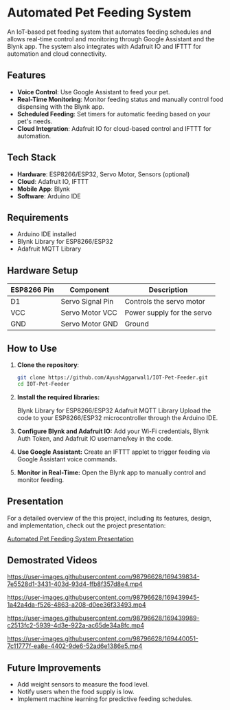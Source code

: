 
# Automated Pet Feeding System

An IoT-based pet feeding system that automates feeding schedules and allows real-time control and monitoring through Google Assistant and the Blynk app. The system also integrates with Adafruit IO and IFTTT for automation and cloud connectivity.

## Features

- **Voice Control**: Use Google Assistant to feed your pet.
- **Real-Time Monitoring**: Monitor feeding status and manually control food dispensing with the Blynk app.
- **Scheduled Feeding**: Set timers for automatic feeding based on your pet's needs.
- **Cloud Integration**: Adafruit IO for cloud-based control and IFTTT for automation.

## Tech Stack

- **Hardware**: ESP8266/ESP32, Servo Motor, Sensors (optional)
- **Cloud**: Adafruit IO, IFTTT
- **Mobile App**: Blynk
- **Software**: Arduino IDE

## Requirements

- Arduino IDE installed
- Blynk Library for ESP8266/ESP32
- Adafruit MQTT Library

## Hardware Setup

| ESP8266 Pin | Component         | Description                   |
|-------------|-------------------|-------------------------------|
| D1          | Servo Signal Pin   | Controls the servo motor      |
| VCC         | Servo Motor VCC    | Power supply for the servo    |
| GND         | Servo Motor GND    | Ground                        |

## How to Use

1. **Clone the repository**:
   ```bash
   git clone https://github.com/AyushAggarwal1/IOT-Pet-Feeder.git
   cd IOT-Pet-Feeder
2. **Install the required libraries:**

    Blynk Library for ESP8266/ESP32
    Adafruit MQTT Library
    Upload the code to your ESP8266/ESP32 microcontroller through the Arduino IDE.

3. **Configure Blynk and Adafruit IO:**
Add your Wi-Fi credentials, Blynk Auth Token, and Adafruit IO username/key in the code.

4. **Use Google Assistant:**
Create an IFTTT applet to trigger feeding via Google Assistant voice commands.

5. **Monitor in Real-Time:**
Open the Blynk app to manually control and monitor feeding.

## Presentation

For a detailed overview of the this project, including its features, design, and implementation, check out the project presentation:

[Automated Pet Feeding System Presentation](https://docs.google.com/presentation/d/1J-XlUphvUT-LllO8QMx2eScUTakMgKV1/)

## Demostrated Videos

https://user-images.githubusercontent.com/98796628/169439834-7e5528d1-3431-403d-93d4-ffb8f357d8e4.mp4



https://user-images.githubusercontent.com/98796628/169439945-1a42a4da-f526-4863-a208-d0ee36f33493.mp4



https://user-images.githubusercontent.com/98796628/169439989-c2513fc2-5939-4d3e-922a-ac65de34a8fc.mp4



https://user-images.githubusercontent.com/98796628/169440051-7c11777f-ea8e-4402-9de6-52ad6e1386e5.mp4

## Future Improvements

- Add weight sensors to measure the food level.
- Notify users when the food supply is low.
- Implement machine learning for predictive feeding schedules.